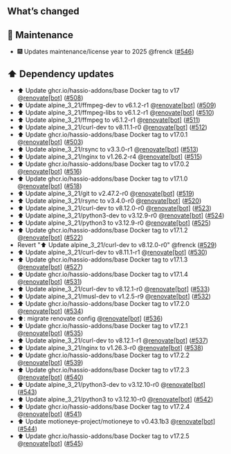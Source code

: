 ## What’s changed

## 🧰 Maintenance

- 🎆 Updates maintenance/license year to 2025 @frenck ([#546](https://github.com/hassio-addons/addon-motioneye/pull/546))

## ⬆️ Dependency updates

- ⬆️ Update ghcr.io/hassio-addons/base Docker tag to v17 @[renovate[bot]](https://github.com/apps/renovate) ([#508](https://github.com/hassio-addons/addon-motioneye/pull/508))
- ⬆️ Update alpine_3_21/ffmpeg-dev to v6.1.2-r1 @[renovate[bot]](https://github.com/apps/renovate) ([#509](https://github.com/hassio-addons/addon-motioneye/pull/509))
- ⬆️ Update alpine_3_21/ffmpeg-libs to v6.1.2-r1 @[renovate[bot]](https://github.com/apps/renovate) ([#510](https://github.com/hassio-addons/addon-motioneye/pull/510))
- ⬆️ Update alpine_3_21/ffmpeg to v6.1.2-r1 @[renovate[bot]](https://github.com/apps/renovate) ([#511](https://github.com/hassio-addons/addon-motioneye/pull/511))
- ⬆️ Update alpine_3_21/curl-dev to v8.11.1-r0 @[renovate[bot]](https://github.com/apps/renovate) ([#512](https://github.com/hassio-addons/addon-motioneye/pull/512))
- ⬆️ Update ghcr.io/hassio-addons/base Docker tag to v17.0.1 @[renovate[bot]](https://github.com/apps/renovate) ([#503](https://github.com/hassio-addons/addon-motioneye/pull/503))
- ⬆️ Update alpine_3_21/rsync to v3.3.0-r1 @[renovate[bot]](https://github.com/apps/renovate) ([#513](https://github.com/hassio-addons/addon-motioneye/pull/513))
- ⬆️ Update alpine_3_21/nginx to v1.26.2-r4 @[renovate[bot]](https://github.com/apps/renovate) ([#515](https://github.com/hassio-addons/addon-motioneye/pull/515))
- ⬆️ Update ghcr.io/hassio-addons/base Docker tag to v17.0.2 @[renovate[bot]](https://github.com/apps/renovate) ([#516](https://github.com/hassio-addons/addon-motioneye/pull/516))
- ⬆️ Update ghcr.io/hassio-addons/base Docker tag to v17.1.0 @[renovate[bot]](https://github.com/apps/renovate) ([#518](https://github.com/hassio-addons/addon-motioneye/pull/518))
- ⬆️ Update alpine_3_21/git to v2.47.2-r0 @[renovate[bot]](https://github.com/apps/renovate) ([#519](https://github.com/hassio-addons/addon-motioneye/pull/519))
- ⬆️ Update alpine_3_21/rsync to v3.4.0-r0 @[renovate[bot]](https://github.com/apps/renovate) ([#520](https://github.com/hassio-addons/addon-motioneye/pull/520))
- ⬆️ Update alpine_3_21/curl-dev to v8.12.0-r0 @[renovate[bot]](https://github.com/apps/renovate) ([#523](https://github.com/hassio-addons/addon-motioneye/pull/523))
- ⬆️ Update alpine_3_21/python3-dev to v3.12.9-r0 @[renovate[bot]](https://github.com/apps/renovate) ([#524](https://github.com/hassio-addons/addon-motioneye/pull/524))
- ⬆️ Update alpine_3_21/python3 to v3.12.9-r0 @[renovate[bot]](https://github.com/apps/renovate) ([#525](https://github.com/hassio-addons/addon-motioneye/pull/525))
- ⬆️ Update ghcr.io/hassio-addons/base Docker tag to v17.1.2 @[renovate[bot]](https://github.com/apps/renovate) ([#522](https://github.com/hassio-addons/addon-motioneye/pull/522))
- Revert "⬆️ Update alpine_3_21/curl-dev to v8.12.0-r0" @frenck ([#529](https://github.com/hassio-addons/addon-motioneye/pull/529))
- ⬆️ Update alpine_3_21/curl-dev to v8.11.1-r1 @[renovate[bot]](https://github.com/apps/renovate) ([#530](https://github.com/hassio-addons/addon-motioneye/pull/530))
- ⬆️ Update ghcr.io/hassio-addons/base Docker tag to v17.1.3 @[renovate[bot]](https://github.com/apps/renovate) ([#527](https://github.com/hassio-addons/addon-motioneye/pull/527))
- ⬆️ Update ghcr.io/hassio-addons/base Docker tag to v17.1.4 @[renovate[bot]](https://github.com/apps/renovate) ([#531](https://github.com/hassio-addons/addon-motioneye/pull/531))
- ⬆️ Update alpine_3_21/curl-dev to v8.12.1-r0 @[renovate[bot]](https://github.com/apps/renovate) ([#533](https://github.com/hassio-addons/addon-motioneye/pull/533))
- ⬆️ Update alpine_3_21/musl-dev to v1.2.5-r9 @[renovate[bot]](https://github.com/apps/renovate) ([#532](https://github.com/hassio-addons/addon-motioneye/pull/532))
- ⬆️ Update ghcr.io/hassio-addons/base Docker tag to v17.2.0 @[renovate[bot]](https://github.com/apps/renovate) ([#534](https://github.com/hassio-addons/addon-motioneye/pull/534))
- ⬆️: migrate renovate config @[renovate[bot]](https://github.com/apps/renovate) ([#536](https://github.com/hassio-addons/addon-motioneye/pull/536))
- ⬆️ Update ghcr.io/hassio-addons/base Docker tag to v17.2.1 @[renovate[bot]](https://github.com/apps/renovate) ([#535](https://github.com/hassio-addons/addon-motioneye/pull/535))
- ⬆️ Update alpine_3_21/curl-dev to v8.12.1-r1 @[renovate[bot]](https://github.com/apps/renovate) ([#537](https://github.com/hassio-addons/addon-motioneye/pull/537))
- ⬆️ Update alpine_3_21/nginx to v1.26.3-r0 @[renovate[bot]](https://github.com/apps/renovate) ([#538](https://github.com/hassio-addons/addon-motioneye/pull/538))
- ⬆️ Update ghcr.io/hassio-addons/base Docker tag to v17.2.2 @[renovate[bot]](https://github.com/apps/renovate) ([#539](https://github.com/hassio-addons/addon-motioneye/pull/539))
- ⬆️ Update ghcr.io/hassio-addons/base Docker tag to v17.2.3 @[renovate[bot]](https://github.com/apps/renovate) ([#540](https://github.com/hassio-addons/addon-motioneye/pull/540))
- ⬆️ Update alpine_3_21/python3-dev to v3.12.10-r0 @[renovate[bot]](https://github.com/apps/renovate) ([#543](https://github.com/hassio-addons/addon-motioneye/pull/543))
- ⬆️ Update alpine_3_21/python3 to v3.12.10-r0 @[renovate[bot]](https://github.com/apps/renovate) ([#542](https://github.com/hassio-addons/addon-motioneye/pull/542))
- ⬆️ Update ghcr.io/hassio-addons/base Docker tag to v17.2.4 @[renovate[bot]](https://github.com/apps/renovate) ([#541](https://github.com/hassio-addons/addon-motioneye/pull/541))
- ⬆️ Update motioneye-project/motioneye to v0.43.1b3 @[renovate[bot]](https://github.com/apps/renovate) ([#544](https://github.com/hassio-addons/addon-motioneye/pull/544))
- ⬆️ Update ghcr.io/hassio-addons/base Docker tag to v17.2.5 @[renovate[bot]](https://github.com/apps/renovate) ([#545](https://github.com/hassio-addons/addon-motioneye/pull/545))
